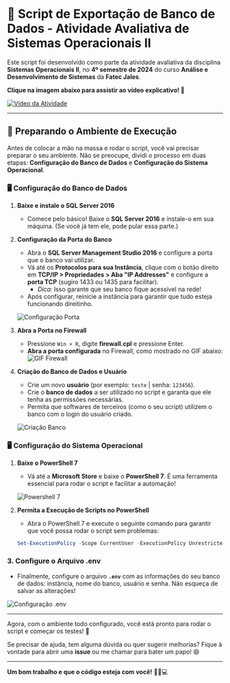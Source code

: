 # 🌟 Script de Exportação de Banco de Dados - Atividade Avaliativa de Sistemas Operacionais II

Este script foi desenvolvido como parte da atividade avaliativa da disciplina **Sistemas Operacionais II**, no **4º semestre de 2024** do curso **Análise e Desenvolvimento de Sistemas** da **Fatec Jales**.

**Clique na imagem abaixo para assistir ao vídeo explicativo! 🎥**

[![Vídeo da Atividade](https://img.youtube.com/vi/bRVFAnvon7U/0.jpg)](https://www.youtube.com/watch?v=bRVFAnvon7U)

---

## 🚀 Preparando o Ambiente de Execução

Antes de colocar a mão na massa e rodar o script, você vai precisar preparar o seu ambiente. Não se preocupe, dividi o processo em duas etapas: **Configuração do Banco de Dados** e **Configuração do Sistema Operacional**.

### 🖥️ Configuração do Banco de Dados

1. **Baixe e instale o SQL Server 2016**
   - Comece pelo básico! Baixe o **SQL Server 2016** e instale-o em sua máquina. (Se você já tem ele, pode pular essa parte.)

2. **Configuração da Porta do Banco**
   - Abra o **SQL Server Management Studio 2016** e configure a porta que o banco vai utilizar.
   - Vá até os **Protocolos para sua Instância**, clique com o botão direito em **TCP/IP > Propriedades > Aba "IP Addresses"** e configure a **porta TCP** (sugiro 1433 ou 1435 para facilitar). 
     - *Dica:* Isso garante que seu banco fique acessível na rede!
   - Após configurar, reinicie a instância para garantir que tudo esteja funcionando direitinho.

   ![Configuração Porta](https://github.com/user-attachments/assets/c6c5f7f5-b362-4d13-8456-fae80a2d43b9)

3. **Abra a Porta no Firewall**
   - Pressione `Win + R`, digite **firewall.cpl** e pressione Enter.
   - **Abra a porta configurada** no Firewall, como mostrado no GIF abaixo:
   ![GIF Firewall](https://github.com/user-attachments/assets/728f4b17-3225-4384-8eb7-d1a1dc4b337c)

4. **Criação do Banco de Dados e Usuário**
   - Crie um novo **usuário** (por exemplo: `teste` | senha: `123456`).
   - Crie o **banco de dados** a ser utilizado no script e garanta que ele tenha as permissões necessárias.
   - Permita que softwares de terceiros (como o seu script) utilizem o banco com o login do usuário criado.

   ![Criação Banco](https://github.com/user-attachments/assets/7b8a496d-9f2c-4155-8ca0-8eff8c6528c6)

### 🖥️ Configuração do Sistema Operacional

1. **Baixe o PowerShell 7**
   - Vá até a **Microsoft Store** e baixe o **PowerShell 7**. É uma ferramenta essencial para rodar o script e facilitar a automação!

   ![Powershell 7](https://github.com/user-attachments/assets/c7c94eac-6682-47a0-9320-b8c2f17d598b)

2. **Permita a Execução de Scripts no PowerShell**
   - Abra o PowerShell 7 e execute o seguinte comando para garantir que você possa rodar o script sem problemas:

   ```powershell 
   Set-ExecutionPolicy -Scope CurrentUser -ExecutionPolicy Unrestricted
   ```

### 3. **Configure o Arquivo .env**

   - Finalmente, configure o arquivo **`.env`** com as informações do seu banco de dados: instância, nome do banco, usuário e senha. Não esqueça de salvar as alterações!

   ![Configuração .env](https://github.com/user-attachments/assets/3ac0b6ec-3e70-43fa-98cf-9ffc2e805198)

---

Agora, com o ambiente todo configurado, você está pronto para rodar o script e começar os testes! 🚀

Se precisar de ajuda, tem alguma dúvida ou quer sugerir melhorias? Fique à vontade para abrir uma **issue** ou me chamar para bater um papo! 😄

---

**Um bom trabalho e que o código esteja com você!** 👨‍💻💻
